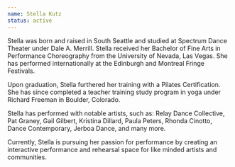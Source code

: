 ```yaml
---
name: Stella Kutz
status: active
---
```

Stella was born and raised in South Seattle and studied at Spectrum Dance Theater  under Dale A. Merrill.  Stella received her Bachelor of Fine Arts in Performance Choreography from the University of Nevada, Las Vegas.  She has performed internationally at the Edinburgh and Montreal Fringe Festivals.  

Upon graduation, Stella furthered her training with a Pilates Certification.  She has since completed a teacher training study program in yoga under Richard Freeman in Boulder, Colorado.  

Stella has performed with notable artists, such as:  Relay Dance Collective, Pat Graney, Gail Gilbert,  Kristina Dillard, Paula Peters, Rhonda Cinotto, Dance Contemporary, Jerboa Dance, and many more.

Currently, Stella is pursuing her passion for performance by creating an interactive performance and rehearsal space for like minded artists and communities.
